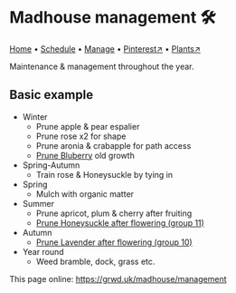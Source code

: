 # Madhouse management 🛠️

[Home](https://grwd.uk/madhouse/) • [Schedule](https://grwd.uk/madhouse/schedule) • [Manage](https://grwd.uk/madhouse/manage) • [Pinterest↗](https://pinterest.co.uk/NatureWorksGarden/madhouse) • [Plants↗](https://bit.ly/madhouse-plants)

Maintenance & management throughout the year.

## Basic example

* Winter
    * Prune apple & pear espalier
    * Prune rose x2 for shape
    * Prune aronia & crabapple for path access
    * [Prune Bluberry](https://www.rhs.org.uk/fruit/blueberries/grow-your-own) old growth
* Spring-Autumn
    * Train rose & Honeysuckle by tying in
* Spring
    * Mulch with organic matter
* Summer
    * Prune apricot, plum & cherry after fruiting
    * [Prune Honeysuckle after flowering (group 11)](https://www.rhs.org.uk/plants/types/climbers/established-pruning-guide)
* Autumn
    * [Prune Lavender after flowering (group 10)](https://www.rhs.org.uk/plants/types/shrubs/evergreen-pruning-guide)
* Year round
    * Weed bramble, dock, grass etc.

This page online: <https://grwd.uk/madhouse/management>
